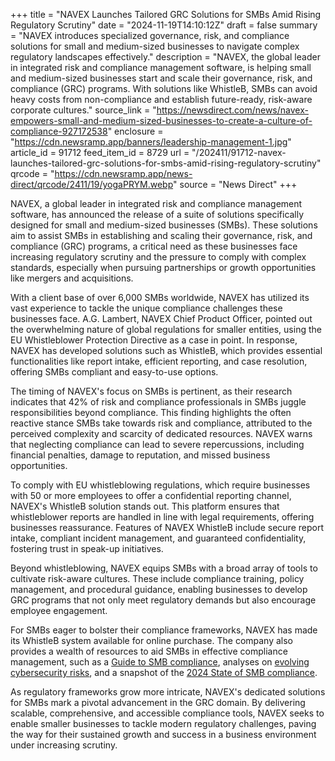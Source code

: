 +++
title = "NAVEX Launches Tailored GRC Solutions for SMBs Amid Rising Regulatory Scrutiny"
date = "2024-11-19T14:10:12Z"
draft = false
summary = "NAVEX introduces specialized governance, risk, and compliance solutions for small and medium-sized businesses to navigate complex regulatory landscapes effectively."
description = "NAVEX, the global leader in integrated risk and compliance management software, is helping small and medium-sized businesses start and scale their governance, risk, and compliance (GRC) programs. With solutions like WhistleB, SMBs can avoid heavy costs from non-compliance and establish future-ready, risk-aware corporate cultures."
source_link = "https://newsdirect.com/news/navex-empowers-small-and-medium-sized-businesses-to-create-a-culture-of-compliance-927172538"
enclosure = "https://cdn.newsramp.app/banners/leadership-management-1.jpg"
article_id = 91712
feed_item_id = 8729
url = "/202411/91712-navex-launches-tailored-grc-solutions-for-smbs-amid-rising-regulatory-scrutiny"
qrcode = "https://cdn.newsramp.app/news-direct/qrcode/2411/19/yogaPRYM.webp"
source = "News Direct"
+++

<p>NAVEX, a global leader in integrated risk and compliance management software, has announced the release of a suite of solutions specifically designed for small and medium-sized businesses (SMBs). These solutions aim to assist SMBs in establishing and scaling their governance, risk, and compliance (GRC) programs, a critical need as these businesses face increasing regulatory scrutiny and the pressure to comply with complex standards, especially when pursuing partnerships or growth opportunities like mergers and acquisitions.</p><p>With a client base of over 6,000 SMBs worldwide, NAVEX has utilized its vast experience to tackle the unique compliance challenges these businesses face. A.G. Lambert, NAVEX Chief Product Officer, pointed out the overwhelming nature of global regulations for smaller entities, using the EU Whistleblower Protection Directive as a case in point. In response, NAVEX has developed solutions such as WhistleB, which provides essential functionalities like report intake, efficient reporting, and case resolution, offering SMBs compliant and easy-to-use options.</p><p>The timing of NAVEX's focus on SMBs is pertinent, as their research indicates that 42% of risk and compliance professionals in SMBs juggle responsibilities beyond compliance. This finding highlights the often reactive stance SMBs take towards risk and compliance, attributed to the perceived complexity and scarcity of dedicated resources. NAVEX warns that neglecting compliance can lead to severe repercussions, including financial penalties, damage to reputation, and missed business opportunities.</p><p>To comply with EU whistleblowing regulations, which require businesses with 50 or more employees to offer a confidential reporting channel, NAVEX's WhistleB solution stands out. This platform ensures that whistleblower reports are handled in line with legal requirements, offering businesses reassurance. Features of NAVEX WhistleB include secure report intake, compliant incident management, and guaranteed confidentiality, fostering trust in speak-up initiatives.</p><p>Beyond whistleblowing, NAVEX equips SMBs with a broad array of tools to cultivate risk-aware cultures. These include compliance training, policy management, and procedural guidance, enabling businesses to develop GRC programs that not only meet regulatory demands but also encourage employee engagement.</p><p>For SMBs eager to bolster their compliance frameworks, NAVEX has made its WhistleB system available for online purchase. The company also provides a wealth of resources to aid SMBs in effective compliance management, such as a <a href='https://www.navex.com' rel='nofollow' target='_blank'>Guide to SMB compliance</a>, analyses on <a href='https://www.navex.com' rel='nofollow' target='_blank'>evolving cybersecurity risks</a>, and a snapshot of the <a href='https://www.navex.com' rel='nofollow' target='_blank'>2024 State of SMB compliance</a>.</p><p>As regulatory frameworks grow more intricate, NAVEX's dedicated solutions for SMBs mark a pivotal advancement in the GRC domain. By delivering scalable, comprehensive, and accessible compliance tools, NAVEX seeks to enable smaller businesses to tackle modern regulatory challenges, paving the way for their sustained growth and success in a business environment under increasing scrutiny.</p>